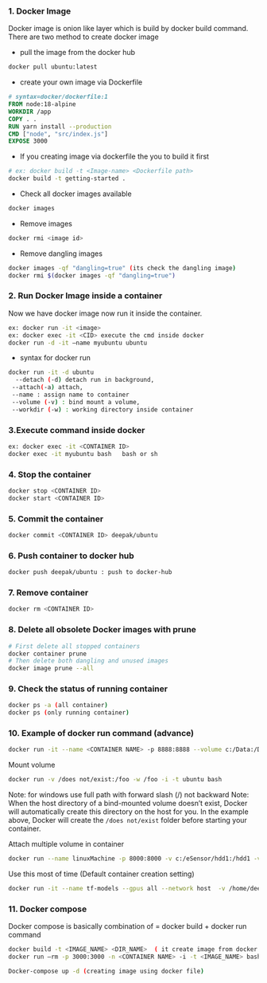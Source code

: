 
### 1. Docker Image
Docker image is onion like layer which is build by docker build command. There are two method to create docker image
- pull the image from the docker hub
```bash
docker pull ubuntu:latest
```
- create your own image via Dockerfile
```dockerfile
# syntax=docker/dockerfile:1
FROM node:18-alpine
WORKDIR /app
COPY . .
RUN yarn install --production
CMD ["node", "src/index.js"]
EXPOSE 3000
```
- If you creating image via dockerfile the you to build it first
```bash
# ex: docker build -t <Image-name> <Dockerfile path>
docker build -t getting-started .
```
- Check all docker images available
```bash
docker images
```

- Remove images
```bash
docker rmi <image id>
```
- Remove dangling images
```bash
docker images -qf "dangling=true" (its check the dangling image)
docker rmi $(docker images -qf "dangling=true")
```
### 2. Run Docker Image inside a container
Now we have docker image now run it inside the container.

```bash
ex: docker run -it <image>
ex: docker exec -it <CID> execute the cmd inside docker
docker run -d -it –name myubuntu ubuntu
```
- syntax for docker run

```sh
docker run -it -d ubuntu
  --detach (-d) detach run in background, 
 --attach(-a) attach, 
 --name : assign name to container
 --volume (-v) : bind mount a volume, 
 --workdir (-w) : working directory inside container
```

### 3.Execute command inside docker
```bash
ex: docker exec -it <CONTAINER ID>
docker exec -it myubuntu bash   bash or sh
```
### 4. Stop the container
```bash
docker stop <CONTAINER ID>
docker start <CONTAINER ID> 
```
### 5. Commit the container
```bash
docker commit <CONTAINER ID> deepak/ubuntu
```
### 6. Push container to docker hub
```bash
docker push deepak/ubuntu : push to docker-hub 
```

### 7. Remove container
```bash
docker rm <CONTAINER ID>
```
### 8. Delete all obsolete Docker images with prune
```bash
# First delete all stopped containers
docker container prune
# Then delete both dangling and unused images
docker image prune --all
```
### 9. Check the status of running container
```bash
docker ps -a (all container)
docker ps (only running container)
```

### 10. Example of docker run command (advance)
```bash
docker run -it --name <CONTAINER NAME> -p 8888:8888 --volume c:/Data:/Data --workdir /Data/ <IMAGE NAME> bash
```
Mount volume
```bash
docker run -v /does not/exist:/foo -w /foo -i -t ubuntu bash
```
Note: for windows use full path with forward slash (/) not backward
Note: When the host directory of a bind-mounted volume doesn’t exist, Docker will automatically create this directory on the host for you. In the example above, Docker will create the ```/does not/exist``` folder before starting your container.

Attach multiple volume in container
```bash
docker run --name linuxMachine -p 8000:8000 -v c:/eSensor/hdd1:/hdd1 -v c:/eSensor/hdd2:/hdd2 -i -t ubuntu:18.04 bash
```

Use this most of time (Default container creation setting)
```bash
docker run -it --name tf-models --gpus all --network host  -v /home/deepak/Task/models:/home/models -w /home/models tensorflow/tensorflow bash
```

### 11. Docker compose 
Docker compose is basically combination of = docker build + docker run command
```bash
docker build -t <IMAGE_NAME> <DIR_NAME>  ( it create image from docker file)
docker run –rm -p 3000:3000 -n <CONTAINER NAME> -i -t <IMAGE_NAME> bash (it run the container)
```
```bash
Docker-compose up -d (creating image using docker file) 
```


